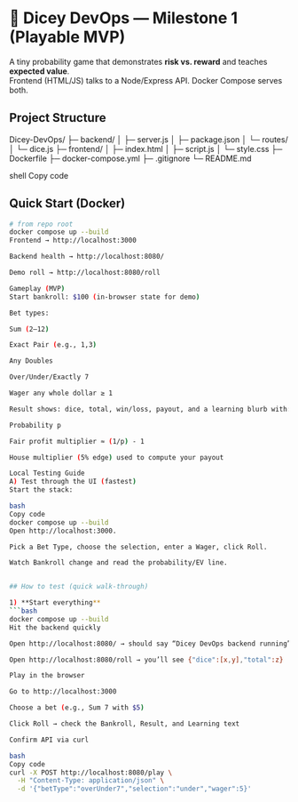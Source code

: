 # 🎲 Dicey DevOps — Milestone 1 (Playable MVP)

A tiny probability game that demonstrates **risk vs. reward** and teaches **expected value**.  
Frontend (HTML/JS) talks to a Node/Express API. Docker Compose serves both.

## Project Structure
Dicey-DevOps/
├─ backend/
│ ├─ server.js
│ ├─ package.json
│ └─ routes/
│ └─ dice.js
├─ frontend/
│ ├─ index.html
│ ├─ script.js
│ └─ style.css
├─ Dockerfile
├─ docker-compose.yml
├─ .gitignore
└─ README.md

shell
Copy code

## Quick Start (Docker)
```bash
# from repo root
docker compose up --build
Frontend → http://localhost:3000

Backend health → http://localhost:8080/

Demo roll → http://localhost:8080/roll

Gameplay (MVP)
Start bankroll: $100 (in-browser state for demo)

Bet types:

Sum (2–12)

Exact Pair (e.g., 1,3)

Any Doubles

Over/Under/Exactly 7

Wager any whole dollar ≥ 1

Result shows: dice, total, win/loss, payout, and a learning blurb with:

Probability p

Fair profit multiplier ≈ (1/p) - 1

House multiplier (5% edge) used to compute your payout

Local Testing Guide
A) Test through the UI (fastest)
Start the stack:

bash
Copy code
docker compose up --build
Open http://localhost:3000.

Pick a Bet Type, choose the selection, enter a Wager, click Roll.

Watch Bankroll change and read the probability/EV line.


## How to test (quick walk-through)

1) **Start everything**
```bash
docker compose up --build
Hit the backend quickly

Open http://localhost:8080/ → should say “Dicey DevOps backend running”

Open http://localhost:8080/roll → you’ll see {"dice":[x,y],"total":z}

Play in the browser

Go to http://localhost:3000

Choose a bet (e.g., Sum 7 with $5)

Click Roll → check the Bankroll, Result, and Learning text

Confirm API via curl

bash
Copy code
curl -X POST http://localhost:8080/play \
  -H "Content-Type: application/json" \
  -d '{"betType":"overUnder7","selection":"under","wager":5}'

